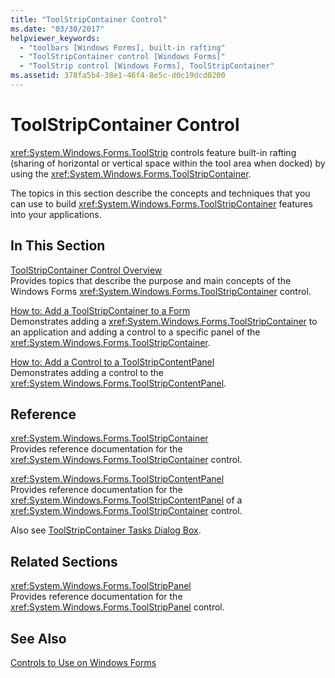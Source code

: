 ```yaml
---
title: "ToolStripContainer Control"
ms.date: "03/30/2017"
helpviewer_keywords: 
  - "toolbars [Windows Forms], built-in rafting"
  - "ToolStripContainer control [Windows Forms]"
  - "ToolStrip control [Windows Forms], ToolStripContainer"
ms.assetid: 378fa5b4-38e1-46f4-8e5c-d0c19dcd0200
---
```

# ToolStripContainer Control
<xref:System.Windows.Forms.ToolStrip> controls feature built-in rafting (sharing of horizontal or vertical space within the tool area when docked) by using the <xref:System.Windows.Forms.ToolStripContainer>.  
  
 The topics in this section describe the concepts and techniques that you can use to build <xref:System.Windows.Forms.ToolStripContainer> features into your applications.  
  
## In This Section  
 [ToolStripContainer Control Overview](../../../../docs/framework/winforms/controls/toolstripcontainer-control-overview.md)  
 Provides topics that describe the purpose and main concepts of the Windows Forms <xref:System.Windows.Forms.ToolStripContainer> control.  
  
 [How to: Add a ToolStripContainer to a Form](../../../../docs/framework/winforms/controls/how-to-add-a-toolstripcontainer-to-a-form.md)  
 Demonstrates adding a <xref:System.Windows.Forms.ToolStripContainer> to an application and adding a control to a specific panel of the <xref:System.Windows.Forms.ToolStripContainer>.  
  
 [How to: Add a Control to a ToolStripContentPanel](../../../../docs/framework/winforms/controls/how-to-add-a-control-to-a-toolstripcontentpanel.md)  
 Demonstrates adding a control to the <xref:System.Windows.Forms.ToolStripContentPanel>.  
  
## Reference  
 <xref:System.Windows.Forms.ToolStripContainer>  
 Provides reference documentation for the <xref:System.Windows.Forms.ToolStripContainer> control.  
  
 <xref:System.Windows.Forms.ToolStripContentPanel>  
 Provides reference documentation for the <xref:System.Windows.Forms.ToolStripContentPanel> of a <xref:System.Windows.Forms.ToolStripContainer> control.  
  
 Also see [ToolStripContainer Tasks Dialog Box](http://msdn.microsoft.com/library/ms233647\(v=vs.110\)).  
  
## Related Sections  
 <xref:System.Windows.Forms.ToolStripPanel>  
 Provides reference documentation for the <xref:System.Windows.Forms.ToolStripPanel> control.  
  
## See Also  
 [Controls to Use on Windows Forms](../../../../docs/framework/winforms/controls/controls-to-use-on-windows-forms.md)
